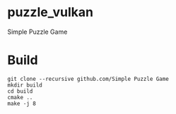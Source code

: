 puzzle_vulkan
================

Simple Puzzle Game


# Build

    
    git clone --recursive github.com/Simple Puzzle Game
    mkdir build
    cd build
    cmake ..
    make -j 8


    

